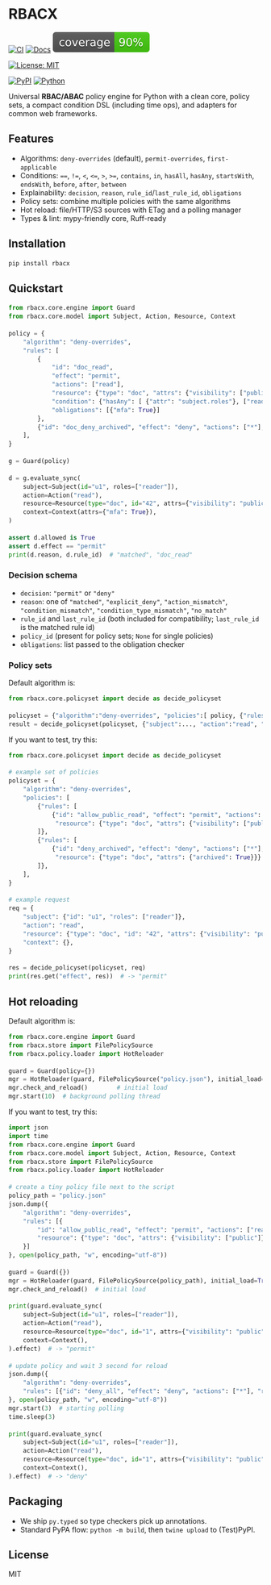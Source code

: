 # RBACX


[![CI](https://github.com/Cheater121/rbacx/actions/workflows/ci.yml/badge.svg)](https://github.com/Cheater121/rbacx/actions/workflows/ci.yml)
[![Docs](https://img.shields.io/badge/docs-website-blue)](https://cheater121.github.io/rbacx/)
![Coverage](https://raw.githubusercontent.com/Cheater121/rbacx/badges/coverage.svg)


[![License: MIT](https://img.shields.io/badge/License-MIT-green.svg)](LICENSE)

[![PyPI](https://img.shields.io/pypi/v/rbacx)](https://pypi.org/project/rbacx/)
[![Python](https://img.shields.io/pypi/pyversions/rbacx)](https://pypi.org/project/rbacx/)


Universal **RBAC/ABAC** policy engine for Python with a clean core, policy sets, a compact condition DSL (including time ops), and adapters for common web frameworks.

## Features
- Algorithms: `deny-overrides` (default), `permit-overrides`, `first-applicable`
- Conditions: `==`, `!=`, `<`, `<=`, `>`, `>=`, `contains`, `in`, `hasAll`, `hasAny`, `startsWith`, `endsWith`, `before`, `after`, `between`
- Explainability: `decision`, `reason`, `rule_id`/`last_rule_id`, `obligations`
- Policy sets: combine multiple policies with the same algorithms
- Hot reload: file/HTTP/S3 sources with ETag and a polling manager
- Types & lint: mypy-friendly core, Ruff-ready

## Installation
```bash
pip install rbacx
```

## Quickstart
```python
from rbacx.core.engine import Guard
from rbacx.core.model import Subject, Action, Resource, Context

policy = {
    "algorithm": "deny-overrides",
    "rules": [
        {
            "id": "doc_read",
            "effect": "permit",
            "actions": ["read"],
            "resource": {"type": "doc", "attrs": {"visibility": ["public", "internal"]}},
            "condition": {"hasAny": [ {"attr": "subject.roles"}, ["reader", "admin"] ]},
            "obligations": [{"mfa": True}]
        },
        {"id": "doc_deny_archived", "effect": "deny", "actions": ["*"], "resource": {"type": "doc", "attrs": {"archived": True}}},
    ],
}

g = Guard(policy)

d = g.evaluate_sync(
    subject=Subject(id="u1", roles=["reader"]),
    action=Action("read"),
    resource=Resource(type="doc", id="42", attrs={"visibility": "public"}),
    context=Context(attrs={"mfa": True}),
)

assert d.allowed is True
assert d.effect == "permit"
print(d.reason, d.rule_id)  # "matched", "doc_read"
```

### Decision schema
- `decision`: `"permit"` or `"deny"`
- `reason`: one of `"matched"`, `"explicit_deny"`, `"action_mismatch"`, `"condition_mismatch"`, `"condition_type_mismatch"`, `"no_match"`
- `rule_id` and `last_rule_id` (both included for compatibility; `last_rule_id` is the matched rule id)
- `policy_id` (present for policy sets; `None` for single policies)
- `obligations`: list passed to the obligation checker

### Policy sets
Default algorithm is:
```python
from rbacx.core.policyset import decide as decide_policyset

policyset = {"algorithm":"deny-overrides", "policies":[ policy, {"rules":[...]} ]}
result = decide_policyset(policyset, {"subject":..., "action":"read", "resource":...})
```
If you want to test, try this:
```python
from rbacx.core.policyset import decide as decide_policyset

# example set of policies
policyset = {
    "algorithm": "deny-overrides",
    "policies": [
        {"rules": [
            {"id": "allow_public_read", "effect": "permit", "actions": ["read"],
             "resource": {"type": "doc", "attrs": {"visibility": ["public"]}}}
        ]},
        {"rules": [
            {"id": "deny_archived", "effect": "deny", "actions": ["*"],
             "resource": {"type": "doc", "attrs": {"archived": True}}}
        ]},
    ],
}

# example request
req = {
    "subject": {"id": "u1", "roles": ["reader"]},
    "action": "read",
    "resource": {"type": "doc", "id": "42", "attrs": {"visibility": "public", "archived": False}},  # can try: would be `deny` if archived `True`
    "context": {},
}

res = decide_policyset(policyset, req)
print(res.get("effect", res))  # -> "permit"
```

## Hot reloading
Default algorithm is:
```python
from rbacx.core.engine import Guard
from rbacx.store import FilePolicySource
from rbacx.policy.loader import HotReloader

guard = Guard(policy={})
mgr = HotReloader(guard, FilePolicySource("policy.json"), initial_load=...)
mgr.check_and_reload()        # initial load
mgr.start(10)  # background polling thread
```

If you want to test, try this:
```python
import json
import time
from rbacx.core.engine import Guard
from rbacx.core.model import Subject, Action, Resource, Context
from rbacx.store import FilePolicySource
from rbacx.policy.loader import HotReloader

# create a tiny policy file next to the script
policy_path = "policy.json"
json.dump({
    "algorithm": "deny-overrides",
    "rules": [{
        "id": "allow_public_read", "effect": "permit", "actions": ["read"],
        "resource": {"type": "doc", "attrs": {"visibility": ["public"]}}
    }]
}, open(policy_path, "w", encoding="utf-8"))

guard = Guard({})
mgr = HotReloader(guard, FilePolicySource(policy_path), initial_load=True)
mgr.check_and_reload()  # initial load

print(guard.evaluate_sync(
    subject=Subject(id="u1", roles=["reader"]),
    action=Action("read"),
    resource=Resource(type="doc", id="1", attrs={"visibility": "public"}),
    context=Context(),
).effect)  # -> "permit"

# update policy and wait 3 second for reload
json.dump({
    "algorithm": "deny-overrides",
    "rules": [{"id": "deny_all", "effect": "deny", "actions": ["*"], "resource": {"type": "doc"}}]
}, open(policy_path, "w", encoding="utf-8"))
mgr.start(3)  # starting polling
time.sleep(3)

print(guard.evaluate_sync(
    subject=Subject(id="u1", roles=["reader"]),
    action=Action("read"),
    resource=Resource(type="doc", id="1", attrs={"visibility": "public"}),
    context=Context(),
).effect)  # -> "deny"
```

## Packaging
- We ship `py.typed` so type checkers pick up annotations.
- Standard PyPA flow: `python -m build`, then `twine upload` to (Test)PyPI.

## License
MIT
